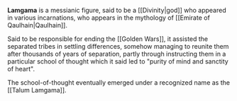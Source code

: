 **Lamgama** is a messianic figure, said to be a [[Divinity|god]] who appeared in various incarnations, who appears in the mythology of [[Emirate of Qaulhain|Qaulhain]]. 

Said to be responsible for ending the [[Golden Wars]], it assisted the separated tribes in settling differences, somehow managing to reunite them after thousands of years of separation, partly through instructing them in a particular school of thought which it said led to "purity of mind and sanctity of heart".

The school-of-thought eventually emerged under a recognized name as the [[Talum Lamgama]].